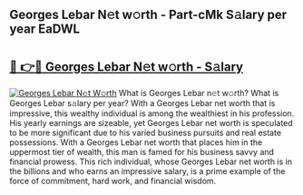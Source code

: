 ## Georges Lebar N𝚎t w𝚘rth - Part-cMk S𝚊lary per year EaDWL

# <h2><a href="http://gc3por.nevu.top/?p=Georges+Lebar">🔗 👉🔴 Georges Lebar N𝚎t w𝚘rth - S𝚊lary</a></h2>

[![Georges Lebar N𝚎t W𝚘rth](https://i.imgur.com/Oavwk0R.jpeg)](http://gc3por.nevu.top/?p=Georges+Lebar)
What is Georges Lebar n𝚎t w𝚘rth? What is Georges Lebar s𝚊lary per year?
With a Georges Lebar net worth that is impressive, this wealthy individual is among the wealthiest in his profession. His yearly earnings are sizeable, yet Georges Lebar net worth is speculated to be more significant due to his varied business pursuits and real estate possessions. With a Georges Lebar net worth that places him in the uppermost tier of wealth, this man is famed for his business savvy and financial prowess. This rich individual, whose Georges Lebar net worth is in the billions and who earns an impressive salary, is a prime example of the force of commitment, hard work, and financial wisdom.
